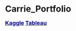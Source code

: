 # Carrie_Portfolio

[**<font color = Darkblue size = 4>Kaggle</font>**](https://www.kaggle.com/carriech) 
[**<font color = Darkblue size = 4>Tableau</font>**](https://public.tableau.com/app/profile/carrie.chen5593#!/?newProfile=&activeTab=0)
